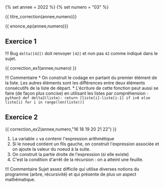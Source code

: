 {% set annee = 2022 %}
{% set numero = "03" %}

{{ titre_correction(annee,numero)}} 

{{ enonce_ep(annee,numero)}}


## Exercice 1

!!! Bug
    `delta([42])` doit renvoyer `[42]` et non pas `42` comme indiqué dans le sujet.

{{ correction_ex1(annee,numero) }}

!!! Commentaire
    * On construit le codage en partant du premier élément de la liste. Les autres éléments sont les différences entre deux éléments consécutifs de la liste de départ.
    * L'écriture de cette fonction peut aussi se faire (de façon plus concise) en utilisant les listes par compréhension :
    ```python3
        def delta2(liste):
            return [liste[i]-liste[i-1] if i>0 else liste[i] for i in range(len(liste))]
    ```


## Exercice 2

{{ correction_ex2(annee,numero,"16 18 19 20 21 22") }}


1. La variable `s` va contenir l'expression arithmétique
2. Si le noeud contient un fils gauche, on construit l'expression associée et on ajoute la valeur du noeud à la suite.
3. On construit la partie droite de l'expression (si elle existe)
4. C'est la condition d'arrêt de la récursion : on a atteint une feuille.

!!! Commentaire
        Sujet assez difficile qui utilise diverses notions du programme (arbre, récursivité) et qui présente de plus un aspect mathématique.